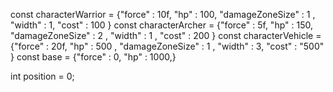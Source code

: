 const characterWarrior = {"force" : 10f, "hp" : 100, "damageZoneSize" : 1 , "width" : 1, "cost" : 100 }
const characterArcher = {"force" : 5f, "hp" : 150, "damageZoneSize" : 2 , "width" : 1 , "cost" : 200 }
const characterVehicle = {"force" : 20f, "hp" : 500 , "damageZoneSize" : 1 , "width" : 3, "cost" : "500" }
const base = {"force" : 0, "hp" : 1000,}

int position = 0;

